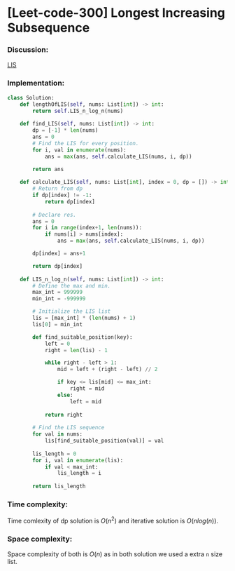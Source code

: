 # [Leet-code-300] Longest Increasing Subsequence

### Discussion:

[LIS](../../Algorithms/dp/lis/lis.md)

### Implementation:

```python
class Solution:
    def lengthOfLIS(self, nums: List[int]) -> int:
        return self.LIS_n_log_n(nums)
    
    def find_LIS(self, nums: List[int]) -> int:
        dp = [-1] * len(nums)
        ans = 0
        # Find the LIS for every position.
        for i, val in enumerate(nums):
            ans = max(ans, self.calculate_LIS(nums, i, dp))
        
        return ans

    def calculate_LIS(self, nums: List[int], index = 0, dp = []) -> int:
        # Return from dp
        if dp[index] != -1:
            return dp[index]
    
        # Declare res.
        ans = 0
        for i in range(index+1, len(nums)):
            if nums[i] > nums[index]:
                ans = max(ans, self.calculate_LIS(nums, i, dp))

        dp[index] = ans+1

        return dp[index]
    
    def LIS_n_log_n(self, nums: List[int]) -> int:
        # Define the max and min.
        max_int = 999999
        min_int = -999999

        # Initialize the LIS list
        lis = [max_int] * (len(nums) + 1)
        lis[0] = min_int

        def find_suitable_position(key):
            left = 0
            right = len(lis) - 1

            while right - left > 1:
                mid = left + (right - left) // 2

                if key <= lis[mid] <= max_int:
                    right = mid
                else:
                    left = mid
            
            return right
        
        # Find the LIS sequence
        for val in nums:
            lis[find_suitable_position(val)] = val
        
        lis_length = 0
        for i, val in enumerate(lis):
            if val < max_int:
                lis_length = i
        
        return lis_length
```

### Time complexity:

Time comlexity of  dp solution is $O(n^2)$ and iterative solution is $O(nlog(n))$.

### Space complexity:

Space complexity of both is $O(n)$ as in both solution we used a extra `n` size list.
